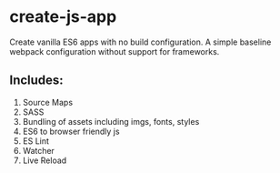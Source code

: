 # create-js-app
Create vanilla ES6 apps with no build configuration. A simple baseline webpack configuration without support for frameworks.
## Includes:
1. Source Maps
2. SASS
3. Bundling of assets including imgs, fonts, styles
4. ES6 to browser friendly js
5. ES Lint
6. Watcher
7. Live Reload
